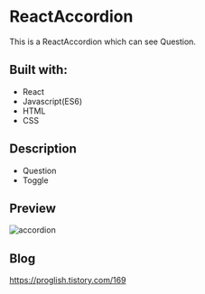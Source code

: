 # ReactAccordion

This is a ReactAccordion which can see Question.

## Built with: 
 
- React
- Javascript(ES6)  
- HTML
- CSS       

## Description 

- Question
- Toggle

## Preview 
![accordion](https://user-images.githubusercontent.com/65179725/122651744-dc293900-d175-11eb-8d74-9dc28282d16c.PNG)
  
## Blog

https://proglish.tistory.com/169
  
 

